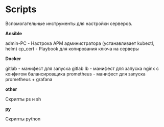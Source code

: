 Scripts
========

Вспомогательные инструменты для настройки серверов.

**Ansible**

admin-PC - Настрока АРМ администратора (устанавливает kubectl, helm)
cp_cert - Playbook для копирования ключа на серверы

**Docker**

gitlab - манифест для запуска gitlab
lb - манифест для запуска nginx с конфигом балансировщика
prometheus - манифест для запуска prometheus + grafana

**other**

Скрипты ps и sh

**py**

Скрипты python
